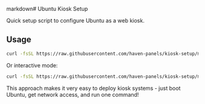 markdown# Ubuntu Kiosk Setup

Quick setup script to configure Ubuntu as a web kiosk.

## Usage
```bash
curl -fsSL https://raw.githubusercontent.com/haven-panels/kiosk-setup/main/setup-kiosk.sh | bash -s -- "YOUR_URL_HERE"
```
Or interactive mode:
```bash
curl -fsSL https://raw.githubusercontent.com/haven-panels/kiosk-setup/main/setup-kiosk.sh | bash
```

This approach makes it very easy to deploy kiosk systems - just boot Ubuntu, get network access, and run one command!
